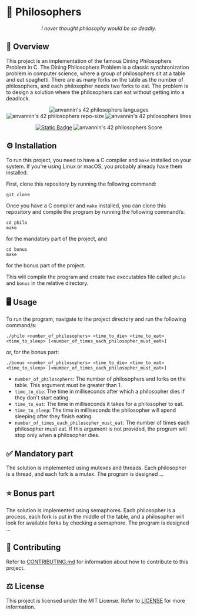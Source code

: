 # 🍝 Philosophers

<p align="center" style="font-style:italic">
I never thought philosophy would be so deadly.
</p>

## 📖 Overview

This project is an implementation of the famous Dining Philosophers Problem in C. The Dining Philosophers Problem is a classic synchronization problem in computer science, where a group of philosophers sit at a table and eat spaghetti. There are as many forks on the table as the number of philosophers, and each philosopher needs two forks to eat. The problem is to design a solution where the philosophers can eat without getting into a deadlock.

<p align="center">
	<img alt="anvannin's 42 philosophers languages" src="https://img.shields.io/github/languages/top/star-child-0/philosophers?color=red">
	<img alt="anvannin's 42 philosophers repo-size" src="https://img.shields.io/github/repo-size/star-child-0/philosophers?color=green">
	<img alt="anvannin's 42 philosophers lines" src="https://img.shields.io/tokei/lines/github.com/star-child-0/philosophers?color=blue">
</p>

<p align="center">
	<a href="https://cdn.intra.42.fr/pdf/pdf/65661/en.subject.pdf"><img alt="Static Badge" src="https://img.shields.io/badge/Subject-v.10-teal" link="https://cdn.intra.42.fr/pdf/pdf/65661/en.subject.pdf"></a>
	<img alt="anvannin's 42 philosophers Score" src="https://badge42.vercel.app/api/v2/cleh36s9k00060fmefi6qv520/project/3036876">
</p>

## ⚙️ Installation

To run this project, you need to have a C compiler and `make` installed on your system. If you're using Linux or macOS, you probably already have them installed.

First, clone this repository by running the following command:
```
git clone
```

Once you have a C compiler and `make` installed, you can clone this repository and compile the program by running the following command/s:

```
cd philo
make
```
for the mandatory part of the project, and
```
cd bonus
make
```
for the bonus part of the project.

This will compile the program and create two executables file called `philo` and `bonus` in the relative directory.

## 🖥️ Usage

To run the program, navigate to the project directory and run the following command/s:

```
./philo <number_of_philosophers> <time_to_die> <time_to_eat> <time_to_sleep> [<number_of_times_each_philosopher_must_eat>]
```
or, for the bonus part:
```
./bonus <number_of_philosophers> <time_to_die> <time_to_eat> <time_to_sleep> [<number_of_times_each_philosopher_must_eat>]
```

- `number_of_philosophers`: The number of philosophers and forks on the table. This argument must be greater than 1.
- `time_to_die`: The time in milliseconds after which a philosopher dies if they don't start eating.
- `time_to_eat`: The time in milliseconds it takes for a philosopher to eat.
- `time_to_sleep`: The time in milliseconds the philosopher will spend sleeping after they finish eating.
- `number_of_times_each_philosopher_must_eat`: The number of times each philosopher must eat. If this argument is not provided, the program will stop only when a philosopher dies.

## ✅ Mandatory part

The solution is implemented using mutexes and threads. Each philosopher is a thread, and each fork is a mutex. The program is designed ...

## ⭐ Bonus part

The solution is implemented using semaphores. Each philosopher is a process, each fork is put in the middle of the table, and a philosopher will look for available forks by checking a semaphore. The program is designed ...

## 🤝 Contributing

Refer to [CONTRIBUTING.md](CONTRIBUTING.md) for information about how to contribute to this project.

## ⚖️ License

This project is licensed under the MIT License. Refer to [LICENSE](LICENSE) for more information.
